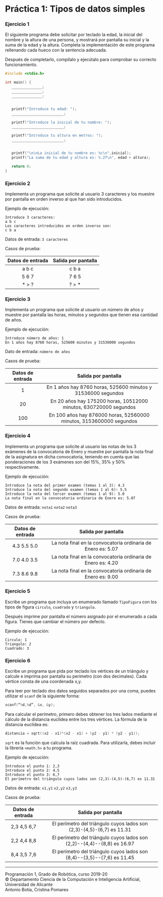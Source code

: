 # Práctica 1: Tipos de datos simples

### Ejercicio 1 ###

El siguiente programa debe solicitar por teclado la edad, la inicial del nombre y la altura de una persona, y mostrará por pantalla su inicial y la suma de la edad y la altura. Completa la implementación de este programa rellenando cada hueco con la sentencia adecuada.

Después de completarlo, compílalo y ejecútalo para comprobar su correcto funcionamiento.

~~~c
#include <stdio.h>

int main() {
   ______________;
   ______________;
   ______________;


   printf("Introduce tu edad: ");
   ________________________;

   printf("Introduce la inicial de tu nombre: ");
   ________________________;

   printf("Introduce tu altura en metros: ");
   ________________________;


   printf("\n\nLa inicial de tu nombre es: %c\n",inicial);
   printf("La suma de tu edad y altura es: %.2f\n", edad + altura);

   return 0;
}
~~~

### Ejercicio 2 ###

Implementa un programa que solicite al usuario 3 caracteres y los muestre por pantalla en orden inverso al que han sido introducidos.

Ejemplo de ejecución:

~~~text
Introduce 3 caracteres:
a b c
Los caracteres introducidos en orden inverso son:
c b a
~~~

Datos de entrada: `3 caracteres`

Casos de prueba:

| Datos de entrada | Salida por pantalla |      
|:----------------:|:-------------------:|
| a b c            | c b a              |
| 5 6 7            | 7 6 5              |   
| * > ?            | ? > *              |    


### Ejercicio 3 ###

Implementa un programa que solicite al usuario un número de años y muestre por pantalla las horas, minutos y segundos que tienen esa cantidad de años.

Ejemplo de ejecución:

~~~text
Introduce número de años: 1
En 1 años hay 8760 horas, 525600 minutos y 31536000 segundos
~~~

Dato de entrada: `número de años`

Casos de prueba:

| Datos de entrada | Salida por pantalla |      
|:----------------:|:-------------------:|
|1                 | En 1 años hay 8760 horas, 525600 minutos y 31536000 segundos              |
| 20               | En 20 años hay 175200 horas, 10512000 minutos, 630720000 segundos    |
| 100              | En 100 años hay 876000 horas, 52560000 minutos, 3153600000 segundos   |

### Ejercicio 4 ###

Implementa un programa que solicite al usuario las notas de los 3 exámenes de la convocatoria de Enero y muestre por pantalla la nota final de la asignatura en dicha convocatoria, teniendo en cuenta que las ponderaciones de los 3 exámenes son del 15%, 35% y 50% respectivamente.

Ejemplo de ejecución:

~~~text
Introduce la nota del primer examen (temas 1 al 3): 4.3
Introduce la nota del segundo examen (temas 1 al 6): 5.5
Introduce la nota del tercer examen (temas 1 al 9): 5.0
La nota final en la convocatoria ordinaria de Enero es: 5.07
~~~

Datos de entrada: `nota1` `nota2` `nota3`

Casos de prueba:

| Datos de entrada | Salida por pantalla |      
|:----------------:|:-------------------:|
|  4.3  5.5  5.0   | La nota final en la convocatoria ordinaria de Enero es: 5.07 |
|  7.0  4.0  3.5   | La nota final en la convocatoria ordinaria de Enero es: 4.20 |   
|  7.3  8.6  9.8   | La nota final en la convocatoria ordinaria de Enero es: 9.00 |  

### Ejercicio 5 ###

Escribe un programa que incluya un enumerado llamado `TipoFigura` con los tipos de figura `circulo`, `cuadrado` y `triangulo`.

Después imprime por pantalla el número asignado por el enumerado a cada figura.
Tienes que cambiar el número por defecto.

Ejemplo de ejecución:

~~~text
Circulo: 1
Triangulo: 2
Cuadrado: 3
~~~

### Ejercicio 6 ###

Escribe un programa que pida por teclado los vértices de un triángulo y calcule e imprima por pantalla su perímetro (con dos decimales). Cada vértice consta de una coordenada x,y.

Para leer por teclado dos datos seguidos separados por una coma, puedes utilizar el `scanf` de la siguiente forma:

~~~c
scanf(“%d,%d”, &x, &y);
~~~

Para calcular el perímetro, primero debes obtener los tres lados mediante el cálculo de la distancia euclídea entre los tres vértices. La fórmula de la distancia euclídea es:

~~~c
distancia = sqrt((x2 - x1)*(x2 - x1) + (y2 - y1) * (y2 - y1));
~~~

`sqrt` es la función que calcula la raíz cuadrada. Para utilizarla, debes incluir la librería `<math.h>` a tu programa.

Ejemplo de ejecución:

~~~text
Introduce el punto 1: 2,3
Introduce el punto 2: 4,5
Introduce el punto 3: 6,7
El perímetro del triángulo cuyos lados son (2,3)-(4,5)-(6,7) es 11.31
~~~

Datos de entrada: `x1,y1` `x2,y2` `x3,y3`

Casos de prueba:

| Datos de entrada | Salida por pantalla |      
|:----------------:|:-------------------:|
| 2,3 4,5 6,7      | El perímetro del triángulo cuyos lados son (2,3)-(4,5)-(6,7) es 11.31    |
| 2,2 4,4 8,8      | El perímetro del triángulo cuyos lados son (2,2)--(4,4)--(8,8) es 16.97  |   
| 8,4 3,5 7,6      | El perímetro del triángulo cuyos lados son (8,4)--(3,5)--(7,6) es 11.45  |


----

Programación 1, Grado de Robótica, curso 2019-20  
© Departamento Ciencia de la Computación e Inteligencia Artificial, Universidad de Alicante  
Antonio Botía, Cristina Pomares
